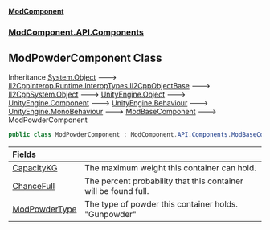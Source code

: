 #### [ModComponent](index.md 'index')
### [ModComponent.API.Components](index.md#ModComponent.API.Components 'ModComponent.API.Components')

## ModPowderComponent Class

Inheritance [System.Object](https://docs.microsoft.com/en-us/dotnet/api/System.Object 'System.Object') &#129106; [Il2CppInterop.Runtime.InteropTypes.Il2CppObjectBase](https://docs.microsoft.com/en-us/dotnet/api/Il2CppInterop.Runtime.InteropTypes.Il2CppObjectBase 'Il2CppInterop.Runtime.InteropTypes.Il2CppObjectBase') &#129106; [Il2CppSystem.Object](https://docs.microsoft.com/en-us/dotnet/api/Il2CppSystem.Object 'Il2CppSystem.Object') &#129106; [UnityEngine.Object](https://docs.microsoft.com/en-us/dotnet/api/UnityEngine.Object 'UnityEngine.Object') &#129106; [UnityEngine.Component](https://docs.microsoft.com/en-us/dotnet/api/UnityEngine.Component 'UnityEngine.Component') &#129106; [UnityEngine.Behaviour](https://docs.microsoft.com/en-us/dotnet/api/UnityEngine.Behaviour 'UnityEngine.Behaviour') &#129106; [UnityEngine.MonoBehaviour](https://docs.microsoft.com/en-us/dotnet/api/UnityEngine.MonoBehaviour 'UnityEngine.MonoBehaviour') &#129106; [ModBaseComponent](ModBaseComponent.md 'ModComponent.API.Components.ModBaseComponent') &#129106; ModPowderComponent

```csharp
public class ModPowderComponent : ModComponent.API.Components.ModBaseComponent
```

| Fields | |
| :--- | :--- |
| [CapacityKG](ModPowderComponent.CapacityKG.md 'ModComponent.API.Components.ModPowderComponent.CapacityKG') | The maximum weight this container can hold. |
| [ChanceFull](ModPowderComponent.ChanceFull.md 'ModComponent.API.Components.ModPowderComponent.ChanceFull') | The percent probability that this container will be found full. |
| [ModPowderType](ModPowderComponent.ModPowderType.md 'ModComponent.API.Components.ModPowderComponent.ModPowderType') | The type of powder this container holds. "Gunpowder" |
